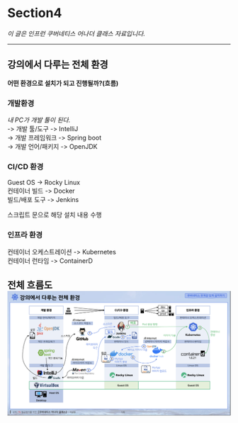 # Section4 
*이 글은 인프런 쿠버네티스 어나더 클래스 자료입니다.* 
<br>

---

## 강의에서 다루는 전체 환경

**어떤 환경으로 설치가 되고 진행될까?(흐름)**

### 개발환경

*내 PC가 개발 툴이 된다.* <br>
-> 개발 툴/도구 -> IntelliJ <br>
-> 개발 프레임워크 -> Spring boot <br>
-> 개발 언어/패키지 -> OpenJDK <br>

### CI/CD 환경

Guest OS -> Rocky Linux <br>
컨테이너 빌드 -> Docker <br>
빌드/배포 도구 -> Jenkins <br>

스크립트 문으로 해당 설치 내용 수행

### 인프라 환경

컨테이너 오케스트레이션 -> Kubernetes <br>
컨테이너 런타임 -> ContainerD

**전체 흐름도**
![MarkDown](../img/section4-2.png?raw=true)
---






